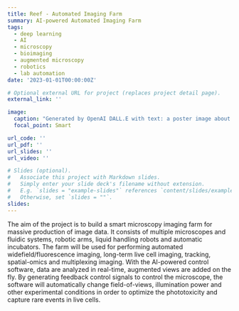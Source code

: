 ```yaml
---
title: Reef - Automated Imaging Farm
summary: AI-powered Automated Imaging Farm
tags:
  - deep learning
  - AI
  - microscopy
  - bioimaging
  - augmented microscopy
  - robotics
  - lab automation
date: '2023-01-01T00:00:00Z'

# Optional external URL for project (replaces project detail page).
external_link: ''

image:
  caption: "Generated by OpenAI DALL.E with text: a poster image about a lab with robot arm and many microscopes"
  focal_point: Smart

url_code: ''
url_pdf: ''
url_slides: ''
url_video: ''

# Slides (optional).
#   Associate this project with Markdown slides.
#   Simply enter your slide deck's filename without extension.
#   E.g. `slides = "example-slides"` references `content/slides/example-slides.md`.
#   Otherwise, set `slides = ""`.
slides: 
---
```


The aim of the project is to build a smart microscopy imaging farm for massive production of image data. It consists of multiple microscopes and fluidic systems, robotic arms, liquid handling robots and automatic incubators. The farm will be used for performing automated widefield/fluorescence imaging, long-term live cell imaging, tracking,  spatial-omics and multiplexing imaging. With the AI-powered control software, data are analyzed in real-time, augmented views are added on the fly. By generating feedback control signals to control the microscope, the software will automatically change field-of-views, illumination power and other experimental conditions in order to optimize the phototoxicity and capture rare events in live cells.
